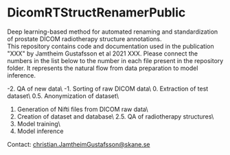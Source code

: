 # DicomRTStructRenamerPublic
Deep learning-based method for automated renaming and standardization of prostate DICOM radiotherapy structure annotations. \
This repository contains code and documentation used in the publication "XXX" by Jamtheim Gustafsson et al 2021 XXX. Please connect the numbers in the list below to the number in each file present in the repository folder. It represents the natural flow from data preparation to model inference. 

-2.  QA of new data\\
-1.  Sorting of raw DICOM data\\
0.  Extraction of test dataset\\
0.5.  Anonymization of dataset\\
1.  Generation of Nifti files from DICOM raw data\\
2.  Creation of dataset and database\\
2.5.  QA of radiotherapy structures\\
3.  Model training\\
4.  Model inference

Contact: christian.JamtheimGustafsson@skane.se

